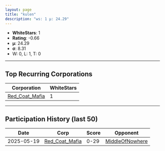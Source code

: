 ```yaml
---
layout: page
title: "kulen"
description: "ws: 1 μ: 24.29"
---
```

- **WhiteStars**: 1
- **Rating**: -0.66
- **μ**: 24.29  
- **σ**: 8.31
- W: 0, L: 1, T: 0

---

## Top Recurring Corporations

| Corporation | WhiteStars |
| --- | --- |
| [Red\_Coat\_Mafia](https://ws.tsl.rocks/corp/f5825bb96dc9d061496fcea5926a16ba159a26ccd5518f8e63583c52fb68dd29/) | 1 |

---

## Participation History (last 50)

| Date | Corp | Score | Opponent |
| --- | --- | --- | --- |
| 2025-05-19 | [Red\_Coat\_Mafia](https://ws.tsl.rocks/corp/f5825bb96dc9d061496fcea5926a16ba159a26ccd5518f8e63583c52fb68dd29/) | 0-29 | [MiddleOfNowhere](https://ws.tsl.rocks/corp/5533fe0fd0191ec67175c5e7330d8716ef0ce35fdbf47e4c07e41393dcf6eb42/) |
